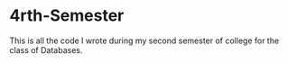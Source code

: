 # 4rth-Semester
This is all the code I wrote during my second semester of college for the class of Databases.

